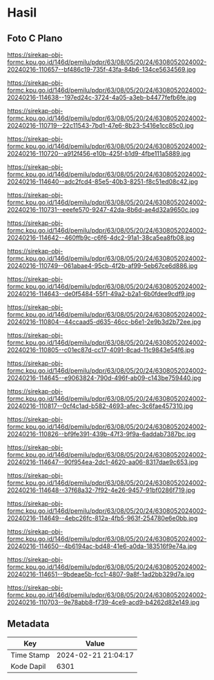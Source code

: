 # Hasil

## Foto C Plano

https://sirekap-obj-formc.kpu.go.id/146d/pemilu/pdpr/63/08/05/20/24/6308052024002-20240216-110657--bf486c19-735f-43fa-84b6-134ce5634569.jpg

https://sirekap-obj-formc.kpu.go.id/146d/pemilu/pdpr/63/08/05/20/24/6308052024002-20240216-114638--197ed24c-3724-4a05-a3eb-b4477fefb6fe.jpg

https://sirekap-obj-formc.kpu.go.id/146d/pemilu/pdpr/63/08/05/20/24/6308052024002-20240216-110719--22c11543-7bd1-47e6-8b23-5416e1cc85c0.jpg

https://sirekap-obj-formc.kpu.go.id/146d/pemilu/pdpr/63/08/05/20/24/6308052024002-20240216-110720--a912f456-e10b-425f-b1d9-4fbe111a5889.jpg

https://sirekap-obj-formc.kpu.go.id/146d/pemilu/pdpr/63/08/05/20/24/6308052024002-20240216-114640--adc2fcd4-85e5-40b3-8251-f8c51ed08c42.jpg

https://sirekap-obj-formc.kpu.go.id/146d/pemilu/pdpr/63/08/05/20/24/6308052024002-20240216-110731--eeefe570-9247-42da-8b6d-ae4d32a9650c.jpg

https://sirekap-obj-formc.kpu.go.id/146d/pemilu/pdpr/63/08/05/20/24/6308052024002-20240216-114642--460ffb9c-c6f6-4dc2-91a1-38ca5ea8fb08.jpg

https://sirekap-obj-formc.kpu.go.id/146d/pemilu/pdpr/63/08/05/20/24/6308052024002-20240216-110749--061abae4-95cb-4f2b-af99-5eb67ce6d886.jpg

https://sirekap-obj-formc.kpu.go.id/146d/pemilu/pdpr/63/08/05/20/24/6308052024002-20240216-114643--de0f5484-55f1-49a2-b2a1-6b0fdee9cdf9.jpg

https://sirekap-obj-formc.kpu.go.id/146d/pemilu/pdpr/63/08/05/20/24/6308052024002-20240216-110804--44ccaad5-d635-46cc-b6e1-2e9b3d2b72ee.jpg

https://sirekap-obj-formc.kpu.go.id/146d/pemilu/pdpr/63/08/05/20/24/6308052024002-20240216-110805--c01ec87d-cc17-4091-8cad-11c9843e54f6.jpg

https://sirekap-obj-formc.kpu.go.id/146d/pemilu/pdpr/63/08/05/20/24/6308052024002-20240216-114645--e9063824-790d-496f-ab09-c143be759440.jpg

https://sirekap-obj-formc.kpu.go.id/146d/pemilu/pdpr/63/08/05/20/24/6308052024002-20240216-110817--0cf4c1ad-b582-4693-afec-3c6fae457310.jpg

https://sirekap-obj-formc.kpu.go.id/146d/pemilu/pdpr/63/08/05/20/24/6308052024002-20240216-110826--bf9fe391-439b-47f3-9f9a-6addab7387bc.jpg

https://sirekap-obj-formc.kpu.go.id/146d/pemilu/pdpr/63/08/05/20/24/6308052024002-20240216-114647--90f954ea-2dc1-4620-aa06-8317dae9c653.jpg

https://sirekap-obj-formc.kpu.go.id/146d/pemilu/pdpr/63/08/05/20/24/6308052024002-20240216-114648--37f68a32-7f92-4e26-9457-91bf0286f719.jpg

https://sirekap-obj-formc.kpu.go.id/146d/pemilu/pdpr/63/08/05/20/24/6308052024002-20240216-114649--4ebc26fc-812a-4fb5-963f-254780e6e0bb.jpg

https://sirekap-obj-formc.kpu.go.id/146d/pemilu/pdpr/63/08/05/20/24/6308052024002-20240216-114650--4b6194ac-bd48-41e6-a0da-183516f9e74a.jpg

https://sirekap-obj-formc.kpu.go.id/146d/pemilu/pdpr/63/08/05/20/24/6308052024002-20240216-114651--9bdeae5b-fcc1-4807-9a8f-1ad2bb329d7a.jpg

https://sirekap-obj-formc.kpu.go.id/146d/pemilu/pdpr/63/08/05/20/24/6308052024002-20240216-110703--9e78abb8-f739-4ce9-acd9-b4262d82e149.jpg


## Metadata

| Key        | Value               |
| ---------- | ------------------- |
| Time Stamp | 2024-02-21 21:04:17 |
| Kode Dapil | 6301                |



